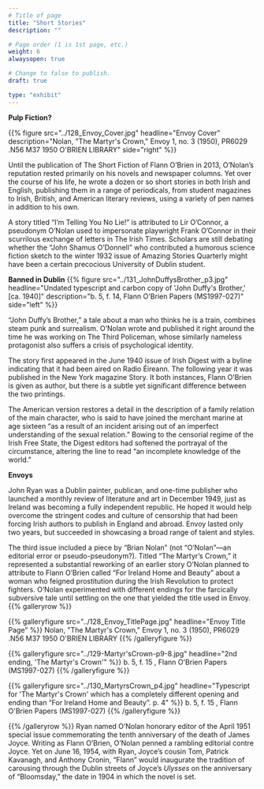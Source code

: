```yaml
---
# Title of page
title: "Short Stories"
description: ""

# Page order (1 is 1st page, etc.)
weight: 6
alwaysopen: true

# Change to false to publish.
draft: true

type: "exhibit"
---
```

**Pulp Fiction?**

{{% figure src="../128_Envoy_Cover.jpg"
           headline="Envoy Cover" 
           description="Nolan, "The Martyr's Crown," Envoy 1, no. 3 (1950), PR6029 .N56 M37 1950 O'BRIEN LIBRARY" 
           side="right" %}}

Until the publication of The Short Fiction of Flann O’Brien in 2013, O’Nolan’s reputation rested primarily on his novels and newspaper columns. Yet over the course of his life, he wrote a dozen or so short stories in both Irish and English, publishing them in a range of periodicals, from student magazines to Irish, British, and American literary reviews, using a variety of pen names in addition to his own.

A story titled “I’m Telling You No Lie!” is attributed to Lir O’Connor, a pseudonym O’Nolan used to impersonate playwright Frank O’Connor in their scurrilous exchange of letters in The Irish Times. Scholars are still debating whether the “John Shamus O’Donnell” who contributed a humorous science fiction sketch to the winter 1932 issue of Amazing Stories Quarterly might have been a certain precocious University of Dublin student.

**Banned in Dublin**
{{% figure src="../131_JohnDuffysBrother_p3.jpg"
           headline="Undated typescript and carbon copy of 'John Duffy's Brother,' [ca. 1940]" 
           description="b. 5, f. 14, Flann O'Brien Papers (MS1997-027)" 
           side="left" %}}

“John Duffy’s Brother,” a tale about a man who thinks he is a train, combines steam punk and surrealism. O’Nolan wrote and published it right around the time he was working on The Third Policeman, whose similarly nameless protagonist also suffers a crisis of psychological identity.

The story first appeared in the June 1940 issue of Irish Digest with a byline indicating that it had been aired on Radio Éireann. The following year it was published in the New York magazine Story. It both instances, Flann O’Brien is given as author, but there is a subtle yet significant difference between the two printings.

The American version restores a detail in the description of a family relation of the main character, who is said to have joined the merchant marine at age sixteen “as a result of an incident arising out of an imperfect understanding of the sexual relation.” Bowing to the censorial regime of the Irish Free State, the Digest editors had softened the portrayal of the circumstance, altering the line to read “an incomplete knowledge of the world.”

**Envoys**

John Ryan was a Dublin painter, publican, and one-time publisher who launched a monthly review of literature and art in December 1949, just as Ireland was becoming a fully independent republic. He hoped it would help overcome the stringent codes and culture of censorship that had been forcing Irish authors to publish in England and abroad. Envoy lasted only two years, but succeeded in showcasing a broad range of talent and styles.

The third issue included a piece by “Brian Nolan” (not “O’Nolan”—an editorial error or pseudo-pseudonym?). Titled “The Martyr’s Crown,” it represented a substantial reworking of an earlier story O’Nolan planned to attribute to Flann O’Brien called “For Ireland Home and Beauty” about a woman who feigned prostitution during the Irish Revolution to protect fighters. O’Nolan experimented with different endings for the farcically subversive tale until settling on the one that yielded the title used in Envoy.
{{% galleryrow %}}

{{% galleryfigure src="../128_Envoy_TitlePage.jpg" headline="Envoy Title Page" %}}
Nolan, "The Martyr's Crown," Envoy 1, no. 3 (1950), PR6029 .N56 M37 1950 O'BRIEN LIBRARY
{{% /galleryfigure %}}

{{% galleryfigure src="../129-Martyr'sCrown-p9-8.jpg" headline="2nd ending, 'The Martyr's Crown'" %}}
b. 5, f. 15 , Flann O'Brien Papers (MS1997-027)
{{% /galleryfigure %}}

{{% galleryfigure src="../130_MartyrsCrown_p4.jpg" headline="Typescript for 'The Martyr's Crown' which has a completely different opening and ending than “For Ireland Home and Beauty”. p. 4" %}}
b. 5, f. 15 , Flann O'Brien Papers (MS1997-027) 
{{% /galleryfigure %}}

{{% /galleryrow %}}
Ryan named O’Nolan honorary editor of the April 1951 special issue commemorating the tenth anniversary of the death of James Joyce. Writing as Flann O’Brien, O’Nolan penned a rambling editorial contre Joyce. Yet on June 16, 1954, with Ryan, Joyce’s cousin Tom, Patrick Kavanagh, and Anthony Cronin, “Flann” would inaugurate the tradition of carousing through the Dublin streets of Joyce’s *Ulysses* on the anniversary of “Bloomsday,” the date in 1904 in which the novel is set.
